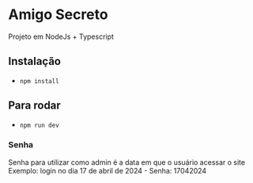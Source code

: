 # Amigo Secreto

Projeto em NodeJs + Typescript

## Instalação
- `npm install`

## Para rodar
- `npm run dev`

### Senha
Senha para utilizar como admin é a data em que o usuário acessar o site
Exemplo: login no dia 17 de abril de 2024 - Senha: 17042024 
